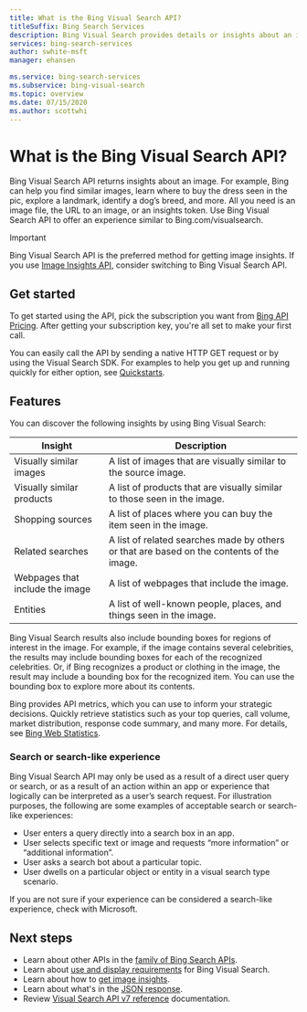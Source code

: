 ```yaml
---
title: What is the Bing Visual Search API?
titleSuffix: Bing Search Services
description: Bing Visual Search provides details or insights about an image such as similar images or shopping sources.
services: bing-search-services
author: swhite-msft
manager: ehansen

ms.service: bing-search-services
ms.subservice: bing-visual-search
ms.topic: overview
ms.date: 07/15/2020
ms.author: scottwhi
---
```


# What is the Bing Visual Search API?

Bing Visual Search API returns insights about an image. For example, Bing can help you find similar images, learn where to buy the dress seen in the pic, explore a landmark, identify a dog’s breed, and more. All you need is an image file, the URL to an image, or an insights token. Use Bing Visual Search API to offer an experience similar to Bing.com/visualsearch. 

> [!IMPORTANT]
> Bing Visual Search API is the preferred method for getting image insights. If you use [Image Insights API](../bing-image-search/how-to/image-insights.md), consider switching to Bing Visual Search API.


## Get started

To get started using the API, pick the subscription you want from <a href="https://aka.ms/bingsearchapipricing" target="_blank">Bing API Pricing</a>. After getting your subscription key, you're all set to make your first call. 

You can easily call the API by sending a native HTTP GET request or by using the Visual Search SDK. For examples to help you get up and running quickly for either option, see [Quickstarts](quickstarts/quickstarts.md).


## Features  

You can discover the following insights by using Bing Visual Search:

|Insight|Description
|-|-
|Visually similar images|A list of images that are visually similar to the source image.
|Visually similar products|A list of products that are visually similar to those seen in the image.
|Shopping sources|A list of places where you can buy the item seen in the image.
|Related searches|A list of related searches made by others or that are based on the contents of the image.
|Webpages that include the image|A list of webpages that include the image.
|Entities|A list of well-known people, places, and things seen in the image.

Bing Visual Search results also include bounding boxes for regions of interest in the image. For example, if the image contains several celebrities, the results may include bounding boxes for each of the recognized celebrities. Or, if Bing recognizes a product or clothing in the image, the result may include a bounding box for the recognized item. You can use the bounding box to explore more about its contents.

Bing provides API metrics, which you can use to inform your strategic decisions. Quickly retrieve statistics such as your top queries, call volume, market distribution, response code summary, and many more. For details, see [Bing Web Statistics](../bing-web-search/bing-web-stats.md).


### Search or search-like experience

Bing Visual Search API may only be used as a result of a direct user query or search, or as a result of an action within an app or experience that logically can be interpreted as a user’s search request. For illustration purposes, the following are some examples of acceptable search or search-like experiences:

- User enters a query directly into a search box in an app.
- User selects specific text or image and requests “more information” or “additional information”.
- User asks a search bot about a particular topic.
- User dwells on a particular object or entity in a visual search type scenario.

If you are not sure if your experience can be considered a search-like experience, check with Microsoft.


## Next steps

- Learn about other APIs in the [family of Bing Search APIs](../bing-web-search/bing-api-comparison.md).
- Learn about [use and display requirements](../bing-web-search/use-display-requirements.md) for Bing Visual Search.  
- Learn about how to [get image insights](how-to/get-insights.md).
- Learn about what's in the [JSON response](how-to/search-response.md).
- Review [Visual Search API v7 reference](reference/endpoints.md) documentation.  

